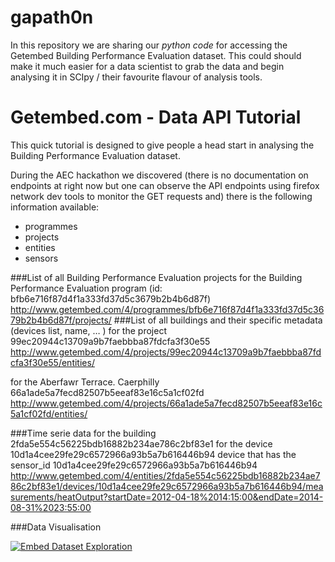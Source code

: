 # gapath0n
In this repository we are sharing our *python code* for accessing the Getembed Building Performance Evaluation dataset. This could should make it much easier for a data scientist to grab the data and begin analysing it in SCIpy / their favourite flavour of analysis tools.

# Getembed.com - Data API Tutorial

This quick tutorial is designed to give people a head start in analysing the Building Performance Evaluation dataset.

During the AEC hackathon we discovered (there is no documentation on endpoints at right now but one can observe the API endpoints using firefox network dev tools to monitor the GET requests and) there is the following information available:

  - programmes
  - projects
  - entities
  - sensors

###List of all Building Performance Evaluation projects 
for the Building Performance Evaluation program (id: bfb6e716f87d4f1a333fd37d5c3679b2b4b6d87f)
http://www.getembed.com/4/programmes/bfb6e716f87d4f1a333fd37d5c3679b2b4b6d87f/projects/ 
###List of all buildings and their specific metadata (devices list, name, … )
for the project 99ec20944c13709a9b7faebbba87fdcfa3f30e55
http://www.getembed.com/4/projects/99ec20944c13709a9b7faebbba87fdcfa3f30e55/entities/ 

for the Aberfawr Terrace. Caerphilly 66a1ade5a7fecd82507b5eeaf83e16c5a1cf02fd
http://www.getembed.com/4/projects/66a1ade5a7fecd82507b5eeaf83e16c5a1cf02fd/entities/
 
###Time serie data 
for the building 2fda5e554c56225bdb16882b234ae786c2bf83e1
for the device 10d1a4cee29fe29c6572966a93b5a7b616446b94
device that has the sensor_id 10d1a4cee29fe29c6572966a93b5a7b616446b94
http://www.getembed.com/4/entities/2fda5e554c56225bdb16882b234ae786c2bf83e1/devices/10d1a4cee29fe29c6572966a93b5a7b616446b94/measurements/heatOutput?startDate=2012-04-18%2014:15:00&endDate=2014-08-31%2023:55:00 

###Data Visualisation

<script type='text/javascript' src='https://public.tableau.com/javascripts/api/viz_v1.js'></script><div class='tableauPlaceholder' style='width: 1020px; height: 1133px;'><noscript><a href='#'><img alt='Embed Dataset Exploration ' src='https:&#47;&#47;public.tableau.com&#47;static&#47;images&#47;Em&#47;Embed&#47;Story1&#47;1_rss.png' style='border: none' /></a></noscript><object class='tableauViz' width='1020' height='1133' style='display:none;'><param name='host_url' value='https%3A%2F%2Fpublic.tableau.com%2F' /> <param name='site_root' value='' /><param name='name' value='Embed&#47;Story1' /><param name='tabs' value='no' /><param name='toolbar' value='yes' /><param name='static_image' value='https:&#47;&#47;public.tableau.com&#47;static&#47;images&#47;Em&#47;Embed&#47;Story1&#47;1.png' /> <param name='animate_transition' value='yes' /><param name='display_static_image' value='yes' /><param name='display_spinner' value='yes' /><param name='display_overlay' value='yes' /><param name='display_count' value='yes' /><param name='showVizHome' value='no' /><param name='showTabs' value='y' /><param name='bootstrapWhenNotified' value='true' /></object></div>

